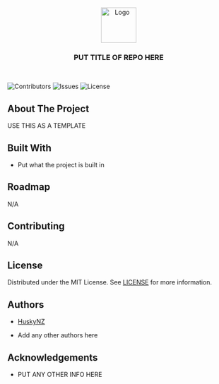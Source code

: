 <br/>
<p align="center">
  <a href="https://github.com/HuskyNZ/ara-python-25">
    <img src="https://serv.hnz.li/logo/default.png" alt="Logo" width="80" height="80">
  </a>

  <h3 align="center">PUT TITLE OF REPO HERE</h3>
  <br>

</p>

![Contributors](https://img.shields.io/github/contributors/HuskyNZ/template?color=dark-green) ![Issues](https://img.shields.io/github/issues/HuskyNZ/template) ![License](https://img.shields.io/github/license/HuskyNZ/template)

## About The Project

USE THIS AS A TEMPLATE


## Built With

- Put what the project is built in

## Roadmap
N/A

## Contributing

N/A

## License

Distributed under the MIT License. See [LICENSE](https://github.com/huskynz/template/blob/master/LICENSE) for more information.

## Authors

- [HuskyNZ](https://www.husky.nz)

- Add any other authors here

## Acknowledgements

- PUT ANY OTHER INFO HERE